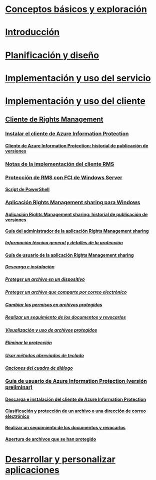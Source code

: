 # [Conceptos básicos y exploración](/information-protection/understand-explore/what-is-information-protection)
# [Introducción](/information-protection/get-started/requirements-azure-rms)
# [Planificación y diseño](/information-protection/plan-design/deployment-roadmap)
# [Implementación y uso del servicio](/information-protection/deploy-use/activate-service)
# [Implementación y uso del cliente](use-client.md)
## [Cliente de Rights Management](use-client.md)
### [Instalar el cliente de Azure Information Protection](info-protect-client.md)
#### [Cliente de Azure Information Protection: historial de publicación de versiones](client-version-release-history.md)
### [Notas de la implementación del cliente RMS](client-deployment-notes.md)
### [Protección de RMS con FCI de Windows Server](configure-fci.md)
#### [Script de PowerShell](fci-script.md)
### [Aplicación Rights Management sharing para Windows](sharing-app-windows.md)
#### [Aplicación Rights Management sharing: historial de publicación de versiones](sharing-app-version-release-history.md)
#### [Guía del administrador de la aplicación Rights Management sharing](sharing-app-admin-guide.md)
##### [Información técnica general y detalles de la protección](sharing-app-admin-guide-technical.md)
#### [Guía de usuario de la aplicación Rights Management sharing](sharing-app-user-guide.md)
##### [Descarga e instalación](install-sharing-app.md)
##### [Proteger un archivo en un dispositivo](sharing-app-protect-in-place.md)
##### [Proteger un archivo que comparte por correo electrónico](sharing-app-protect-by-email.md)
##### [Cambiar los permisos en archivos protegidos](sharing-app-reprotect-files.md)
##### [Realizar un seguimiento de los documentos y revocarlos](sharing-app-track-revoke.md)
##### [Visualización y uso de archivos protegidos](sharing-app-view-use-files.md)
##### [Eliminar la protección](sharing-app-remove-protection.md)
##### [Usar métodos abreviados de teclado](sharing-app-keyboard-shortcuts.md)
##### [Opciones del cuadro de diálogo](sharing-app-dialog-box.md)
### [Guía de usuario de Azure Information Protection (versión preliminar)](client-user-guide.md)
#### [Descarga e instalación del cliente de Azure Information Protection](install-client-app.md)
#### [Clasificación y protección de un archivo o una dirección de correo electrónico](client-classify-protect.md)
#### [Realizar un seguimiento de los documentos y revocarlos](client-track-revoke.md)
#### [Apertura de archivos que se han protegido](client-view-use-files.md)
# [Desarrollar y personalizar aplicaciones](/information-protection/develop/developers-guide)


<!--HONumber=Jan17_HO4-->


